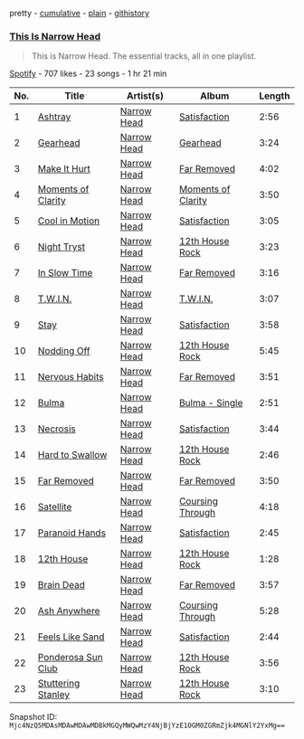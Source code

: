 pretty - [cumulative](/playlists/cumulative/37i9dQZF1DZ06evO2urtMA.md) - [plain](/playlists/plain/37i9dQZF1DZ06evO2urtMA) - [githistory](https://github.githistory.xyz/mackorone/spotify-playlist-archive/blob/main/playlists/plain/37i9dQZF1DZ06evO2urtMA)

### [This Is Narrow Head](https://open.spotify.com/playlist/37i9dQZF1DZ06evO2urtMA)

> This is Narrow Head\. The essential tracks, all in one playlist.

[Spotify](https://open.spotify.com/user/spotify) - 707 likes - 23 songs - 1 hr 21 min

| No. | Title | Artist(s) | Album | Length |
|---|---|---|---|---|
| 1 | [Ashtray](https://open.spotify.com/track/1AmVWLPhCqTMt4y5t0cB8T) | [Narrow Head](https://open.spotify.com/artist/4g6ODwOQYRZLsP89kEoBIu) | [Satisfaction](https://open.spotify.com/album/0m3hGU2BkS3t3zBdavqmNg) | 2:56 |
| 2 | [Gearhead](https://open.spotify.com/track/0cEBDdBtmvQJXLgIEbtOEM) | [Narrow Head](https://open.spotify.com/artist/4g6ODwOQYRZLsP89kEoBIu) | [Gearhead](https://open.spotify.com/album/2YuR8K2alQaOo7TPdyJlhP) | 3:24 |
| 3 | [Make It Hurt](https://open.spotify.com/track/69jVsEla1GaZYEzinH4kDb) | [Narrow Head](https://open.spotify.com/artist/4g6ODwOQYRZLsP89kEoBIu) | [Far Removed](https://open.spotify.com/album/13RbzhZDgc98h8VWThEp9a) | 4:02 |
| 4 | [Moments of Clarity](https://open.spotify.com/track/4v8tVonb61TttqhDH9KoTu) | [Narrow Head](https://open.spotify.com/artist/4g6ODwOQYRZLsP89kEoBIu) | [Moments of Clarity](https://open.spotify.com/album/5VVOEBLHrTaHcAo1z86anZ) | 3:50 |
| 5 | [Cool in Motion](https://open.spotify.com/track/21yuHrj83KWSLRsCvDN7Ul) | [Narrow Head](https://open.spotify.com/artist/4g6ODwOQYRZLsP89kEoBIu) | [Satisfaction](https://open.spotify.com/album/0m3hGU2BkS3t3zBdavqmNg) | 3:05 |
| 6 | [Night Tryst](https://open.spotify.com/track/6t7JhxmZXS0YrYgvQyRWZ1) | [Narrow Head](https://open.spotify.com/artist/4g6ODwOQYRZLsP89kEoBIu) | [12th House Rock](https://open.spotify.com/album/5YHS5GXWuW5IuXwGqET6t0) | 3:23 |
| 7 | [In Slow Time](https://open.spotify.com/track/3C7Qjn5zpc6xJ81pamYWtJ) | [Narrow Head](https://open.spotify.com/artist/4g6ODwOQYRZLsP89kEoBIu) | [Far Removed](https://open.spotify.com/album/13RbzhZDgc98h8VWThEp9a) | 3:16 |
| 8 | [T.W.I.N.](https://open.spotify.com/track/0AyN9SW50iTYEI17mdg8BG) | [Narrow Head](https://open.spotify.com/artist/4g6ODwOQYRZLsP89kEoBIu) | [T.W.I.N.](https://open.spotify.com/album/64wKY2vc3FLDD3CwD68vBz) | 3:07 |
| 9 | [Stay](https://open.spotify.com/track/6Glr1Wc0TZ5Ta1BCbrvaHG) | [Narrow Head](https://open.spotify.com/artist/4g6ODwOQYRZLsP89kEoBIu) | [Satisfaction](https://open.spotify.com/album/0m3hGU2BkS3t3zBdavqmNg) | 3:58 |
| 10 | [Nodding Off](https://open.spotify.com/track/7jd5bSsJ3pdPVDU7PdFVJL) | [Narrow Head](https://open.spotify.com/artist/4g6ODwOQYRZLsP89kEoBIu) | [12th House Rock](https://open.spotify.com/album/5YHS5GXWuW5IuXwGqET6t0) | 5:45 |
| 11 | [Nervous Habits](https://open.spotify.com/track/3iIOUEPbQDG2XQNeckP62n) | [Narrow Head](https://open.spotify.com/artist/4g6ODwOQYRZLsP89kEoBIu) | [Far Removed](https://open.spotify.com/album/13RbzhZDgc98h8VWThEp9a) | 3:51 |
| 12 | [Bulma](https://open.spotify.com/track/3R7Gy621ZWHLd8kYl9Bz6s) | [Narrow Head](https://open.spotify.com/artist/4g6ODwOQYRZLsP89kEoBIu) | [Bulma \- Single](https://open.spotify.com/album/3q0oPKvM3rcpuGY8nOvWc4) | 2:51 |
| 13 | [Necrosis](https://open.spotify.com/track/46FwqZts74DdH7mWvG1SpG) | [Narrow Head](https://open.spotify.com/artist/4g6ODwOQYRZLsP89kEoBIu) | [Satisfaction](https://open.spotify.com/album/0m3hGU2BkS3t3zBdavqmNg) | 3:44 |
| 14 | [Hard to Swallow](https://open.spotify.com/track/6XSR3rZzQRQ7oaRYqbe408) | [Narrow Head](https://open.spotify.com/artist/4g6ODwOQYRZLsP89kEoBIu) | [12th House Rock](https://open.spotify.com/album/5YHS5GXWuW5IuXwGqET6t0) | 2:46 |
| 15 | [Far Removed](https://open.spotify.com/track/5NwYO5OtL5LBXAYCAkqSfe) | [Narrow Head](https://open.spotify.com/artist/4g6ODwOQYRZLsP89kEoBIu) | [Far Removed](https://open.spotify.com/album/13RbzhZDgc98h8VWThEp9a) | 3:50 |
| 16 | [Satellite](https://open.spotify.com/track/3No5gkFfVh2zW59XT67aNY) | [Narrow Head](https://open.spotify.com/artist/4g6ODwOQYRZLsP89kEoBIu) | [Coursing Through](https://open.spotify.com/album/7CKVvhRVZHbLCfOgsbUdxX) | 4:18 |
| 17 | [Paranoid Hands](https://open.spotify.com/track/7s0E7MQg8ius1ygr0NndJs) | [Narrow Head](https://open.spotify.com/artist/4g6ODwOQYRZLsP89kEoBIu) | [Satisfaction](https://open.spotify.com/album/0m3hGU2BkS3t3zBdavqmNg) | 2:45 |
| 18 | [12th House](https://open.spotify.com/track/1thpTj5LbAQbWTzPBbWRQX) | [Narrow Head](https://open.spotify.com/artist/4g6ODwOQYRZLsP89kEoBIu) | [12th House Rock](https://open.spotify.com/album/5YHS5GXWuW5IuXwGqET6t0) | 1:28 |
| 19 | [Brain Dead](https://open.spotify.com/track/4JkPEQKAQ9Uwg1vTilKx5y) | [Narrow Head](https://open.spotify.com/artist/4g6ODwOQYRZLsP89kEoBIu) | [Far Removed](https://open.spotify.com/album/13RbzhZDgc98h8VWThEp9a) | 3:57 |
| 20 | [Ash Anywhere](https://open.spotify.com/track/7jH4ClqJQJT1l0SxU10OOb) | [Narrow Head](https://open.spotify.com/artist/4g6ODwOQYRZLsP89kEoBIu) | [Coursing Through](https://open.spotify.com/album/7CKVvhRVZHbLCfOgsbUdxX) | 5:28 |
| 21 | [Feels Like Sand](https://open.spotify.com/track/5ok41XptV2v9yhm92Cp0RK) | [Narrow Head](https://open.spotify.com/artist/4g6ODwOQYRZLsP89kEoBIu) | [Satisfaction](https://open.spotify.com/album/0m3hGU2BkS3t3zBdavqmNg) | 2:44 |
| 22 | [Ponderosa Sun Club](https://open.spotify.com/track/4E7rliVKRRxJWktIdZ7caE) | [Narrow Head](https://open.spotify.com/artist/4g6ODwOQYRZLsP89kEoBIu) | [12th House Rock](https://open.spotify.com/album/5YHS5GXWuW5IuXwGqET6t0) | 3:56 |
| 23 | [Stuttering Stanley](https://open.spotify.com/track/2bDcEAuUcRdqn7dkERCmqj) | [Narrow Head](https://open.spotify.com/artist/4g6ODwOQYRZLsP89kEoBIu) | [12th House Rock](https://open.spotify.com/album/5YHS5GXWuW5IuXwGqET6t0) | 3:10 |

Snapshot ID: `Mjc4NzQ5MDAsMDAwMDAwMDBkMGQyMWQwMzY4NjBjYzE1OGM0ZGRmZjk4MGNlY2YxMg==`
